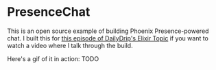 # PresenceChat

This is an open source example of building Phoenix Presence-powered chat.  I
built this for [this episode of DailyDrip's Elixir Topic](https://www.dailydrip.com/topics/elixir/247-phoenix-presence-chat)
if you want to watch a video where I talk through the build.

Here's a gif of it in action: TODO
